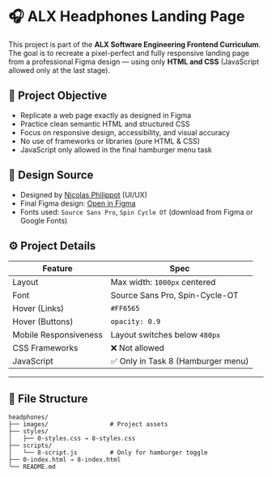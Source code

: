# 🎧 ALX Headphones Landing Page

This project is part of the **ALX Software Engineering Frontend Curriculum**. The goal is to recreate a pixel-perfect and fully responsive landing page from a professional Figma design — using only **HTML and CSS** (JavaScript allowed only at the last stage).

## 📐 Project Objective

- Replicate a web page exactly as designed in Figma
- Practice clean semantic HTML and structured CSS
- Focus on responsive design, accessibility, and visual accuracy
- No use of frameworks or libraries (pure HTML & CSS)
- JavaScript only allowed in the final hamburger menu task

## 🎨 Design Source

- Designed by [Nicolas Philippot](https://www.behance.net/nicolasphilippo) (UI/UX)
- Final Figma design: [Open in Figma](https://www.figma.com/file/qmG6yLNk4U6pTXnPpLB3lt)
- Fonts used: `Source Sans Pro`, `Spin Cycle OT` (download from Figma or Google Fonts)

## ⚙️ Project Details

| Feature                        | Spec |
|-------------------------------|------|
| Layout                        | Max width: `1000px` centered |
| Font                          | Source Sans Pro, Spin-Cycle-OT |
| Hover (Links)                 | `#FF6565` |
| Hover (Buttons)               | `opacity: 0.9` |
| Mobile Responsiveness         | Layout switches below `480px` |
| CSS Frameworks                | ❌ Not allowed |
| JavaScript                    | ✅ Only in Task 8 (Hamburger menu) |

---

## 📁 File Structure

```plaintext
headphones/
├── images/                 # Project assets
├── styles/
│   ├── 0-styles.css → 8-styles.css
├── scripts/
│   └── 8-script.js         # Only for hamburger toggle
├── 0-index.html → 8-index.html
└── README.md

